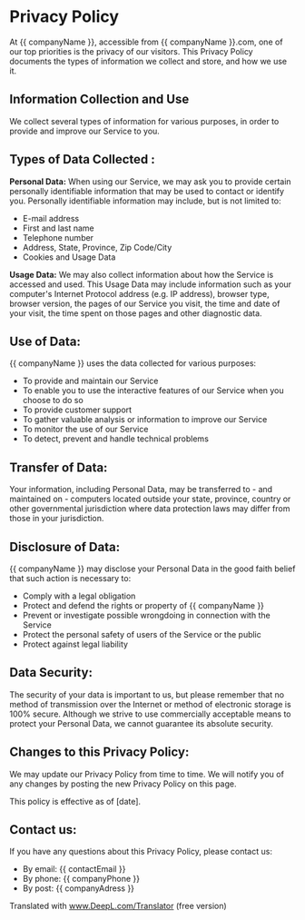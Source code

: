 # Privacy Policy

At {{ companyName }}, accessible from {{ companyName }}.com, one of our top priorities is the privacy of our visitors. This Privacy Policy documents the types of information we collect and store, and how we use it.

## Information Collection and Use

We collect several types of information for various purposes, in order to provide and improve our Service to you.

## Types of Data Collected :

**Personal Data:** When using our Service, we may ask you to provide certain personally identifiable information that may be used to contact or identify you. Personally identifiable information may include, but is not limited to:

- E-mail address
- First and last name
- Telephone number
- Address, State, Province, Zip Code/City
- Cookies and Usage Data

**Usage Data:** We may also collect information about how the Service is accessed and used. This Usage Data may include information such as your computer's Internet Protocol address (e.g. IP address), browser type, browser version, the pages of our Service you visit, the time and date of your visit, the time spent on those pages and other diagnostic data.

## Use of Data:

{{ companyName }} uses the data collected for various purposes:

- To provide and maintain our Service
- To enable you to use the interactive features of our Service when you choose to do so
- To provide customer support
- To gather valuable analysis or information to improve our Service
- To monitor the use of our Service
- To detect, prevent and handle technical problems

## Transfer of Data:

Your information, including Personal Data, may be transferred to - and maintained on - computers located outside your state, province, country or other governmental jurisdiction where data protection laws may differ from those in your jurisdiction.

## Disclosure of Data:

{{ companyName }} may disclose your Personal Data in the good faith belief that such action is necessary to:

- Comply with a legal obligation
- Protect and defend the rights or property of {{ companyName }}
- Prevent or investigate possible wrongdoing in connection with the Service
- Protect the personal safety of users of the Service or the public
- Protect against legal liability

## Data Security:

The security of your data is important to us, but please remember that no method of transmission over the Internet or method of electronic storage is 100% secure. Although we strive to use commercially acceptable means to protect your Personal Data, we cannot guarantee its absolute security.

## Changes to this Privacy Policy:

We may update our Privacy Policy from time to time. We will notify you of any changes by posting the new Privacy Policy on this page.

This policy is effective as of [date].

## Contact us:

If you have any questions about this Privacy Policy, please contact us:

- By email: {{ contactEmail }}
- By phone: {{ companyPhone }}
- By post: {{ companyAdress }}


Translated with www.DeepL.com/Translator (free version)
